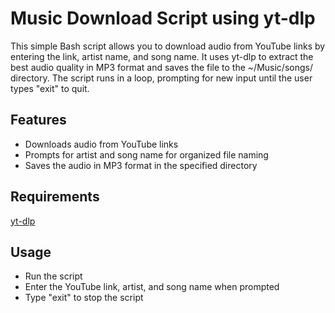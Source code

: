 # Music Download Script using yt-dlp
This simple Bash script allows you to download audio from YouTube links by entering the link, artist name, and song name. It uses yt-dlp to extract the best audio quality in MP3 format and saves the file to the ~/Music/songs/ directory. The script runs in a loop, prompting for new input until the user types "exit" to quit.

## Features

- Downloads audio from YouTube links
- Prompts for artist and song name for organized file naming
- Saves the audio in MP3 format in the specified directory

## Requirements

[yt-dlp](https://github.com/yt-dlp/yt-dlp)

## Usage

- Run the script
- Enter the YouTube link, artist, and song name when prompted
- Type "exit" to stop the script
